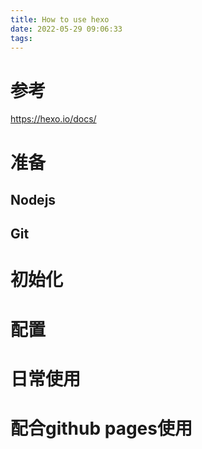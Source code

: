 ```yaml
---
title: How to use hexo
date: 2022-05-29 09:06:33
tags:
---
```


# 参考  
https://hexo.io/docs/

# 准备  
## Nodejs  
## Git

# 初始化  

# 配置  

# 日常使用  

# 配合github pages使用

